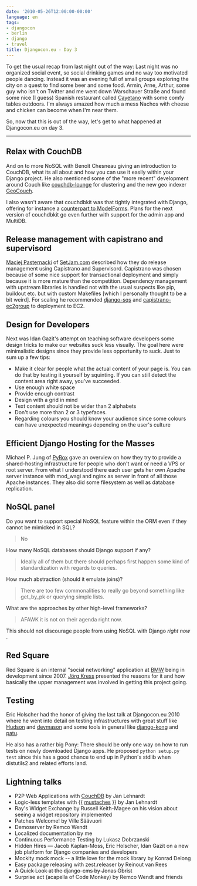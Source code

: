 ```yaml
---
date: '2010-05-26T12:00:00-00:00'
language: en
tags:
- djangocon
- berlin
- django
- travel
title: Djangocon.eu - Day 3
---
```



To get the usual recap from last night out of the way: Last night was no
organized social event, so social drinking games and no way too motivated
people dancing. Instead it was an evening full of small groups exploring the
city on a quest to find some beer and some food. Armin, Arne, Arthur, some guy
who isn't on Twitter and me went down Warschauer Straße and found some nice (I
guess) Spanish restaurant called
[Cayetano](http://www.qype.com/place/37617-CAYETANO-Berlin) with some comfy
tables outdoors. I'm always amazed how much a mess Nachos with cheese and
chicken can become when I'm near them.

So, now that this is out of the way, let's get to what happened at
Djangocon.eu on day 3.

-------------------------

## Relax with CouchDB

And on to more NoSQL with Benoît Chesneau giving an introduction to CouchDB,
what its all about and how you can use it easily within your Django project.
He also mentioned some of the "more recent" development around Couch like
[couchdb-lounge](http://tilgovi.github.com/couchdb-lounge/) for clustering and
the new geo indexer [GeoCouch](http://github.com/vmx/couchdb).

I also wasn't aware that couchdbkit was that tightly integrated with Django,
offering for instance a [counterpart to
ModelForms](http://github.com/benoitc/couchdbkit/blob/master/couchdbkit/ext/django/forms.py).
Plans for the next version of couchdbkit go even further with support for the
admin app and MultiDB.

## Release management with capistrano and supervisord

[Maciej Pasternacki](http://www.pasternacki.net/) of
[SetJam.com](http://www.setjam.com/) described how they do release management
using Capistrano and Supervisord. Capistrano was chosen because of some nice
support for transactional deployment and simply because it is more mature than
the competition. Dependency management with upstream libraries is handled not
with the usual suspects like pip, buildout etc. but with custom Makefiles
[which I personally thought to be a bit weird]. For scaling he recommended
[django-sqs](http://github.com/mpasternacki/django-sqs) and
[capistrano-ec2group](http://github.com/logandk/capistrano-ec2group) to
deployment to EC2.

## Design for Developers

Next was Idan Gazit's attempt on teaching software developers some design tricks to make our websites suck less visually. The goal here were minimalistic designs since they provide less opportunity to suck. Just to sum up a few tips:

* Make it clear for people what the actual content of your page is. You can do that by testing it yourself by squinting. If you can still detect the content area right away, you've succeeded.
* Use enough white space
* Provide enough contrast
* Design with a grid in mind
* Text content should not be wider than 2 alphabets
* Don't use more than 2 or 3 typefaces.
* Regarding colours you should know your audience since some colours can have unexpected meanings depending on the user's culture

## Efficient Django Hosting for the Masses

Michael P. Jung of [PyRox](http://pyrox.eu/webhosting/) gave an overview on
how they try to provide a shared-hosting infrastructure for people who don't
want or need a VPS or root server. From what I understood there each user gets
her own Apache server instance with mod_wsgi and nginx as server in front of
all those Apache instances. They also did some filesystem as well as database
replication.

## NoSQL panel

Do you want to support special NoSQL feature within the ORM even if they cannot be mimicked in SQL?

> No

How many NoSQL databases should Django support if any?

> Ideally all of them but there should perhaps first happen some kind of 
> standardization with regards to queries.

How much abstraction (should it emulate joins)?

> There are too few commonalities to really go beyond something like 
> get_by_pk or querying simple lists.

What are the approaches by other high-level frameworks?

> AFAWK it is not on their agenda right now.

This should not discourage people from using NoSQL with Django *right now* .


## Red Square

Red Square is an internal "social networking" application at
[BMW](http://www.bmw.de/) being in development since 2007. [Jörg
Kress](http://jjkress.tumblr.com/) presented the reasons for it and how
basically the upper management was involved in getting this project going.

## Testing

Eric Holscher had the honor of giving the last talk at Djangocon.eu 2010 where
he went into detail on testing infrastructures with great stuff like
[Hudson](http://hudson-ci.org/) and [devmason](http://devmason.com/) and some
tools in general like
[django-kong](http://github.com/ericholscher/django-kong) and
[patu](http://github.com/akrito/patu/commits/master). 

He also has a rather big Pony: There should be only one way on how to run
tests on newly downloaded Django apps. He proposed `python setup.py test`
since this has a good chance to end up in Python's stdlib when distutils2 and
related efforts land.

## Lightning talks

* P2P Web Applications with [CouchDB](http://couchdb.org) by Jan Lehnardt 
* Logic-less templates with {{ [mustaches](http://mustache.github.com/) }} by Jan Lehnardt
* Ray's Widget Exchange by Russell Keith-Magee on his vision about seeing a widget repository implemented
* Patches Welcome! by Ville Säävuori
* Demoserver by Remco Wendt 
* Localized documentation by me
* Continuous Performance Testing by Lukasz Dobrzanski
* Hidden Hires — Jacob Kaplan-Moss, Eric Holscher, Idan Gazit on a new job platform for Django companies and developers
* Mockity mock mock -- a little love for the mock library by Konrad Delong
* Easy package releasing with zest.releaser by Reinout van Rees
* <s>A Quick Look at the django-cms by Jonas Obrist</s>
* Surprise act (acapella of Code Monkey) by Remco Wendt and friends

